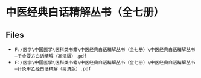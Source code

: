 # 中医经典白话精解丛书（全七册）

## Files

- `F:/医学\中国医学\医科类书籍\中医经典白话精解丛书（全七册）\中医经典白话精解丛书—千金要方白话精解（高清版）.pdf`
- `F:/医学\中国医学\医科类书籍\中医经典白话精解丛书（全七册）\中医经典白话精解丛书—针灸甲乙经白话精解（高清版）.pdf`
